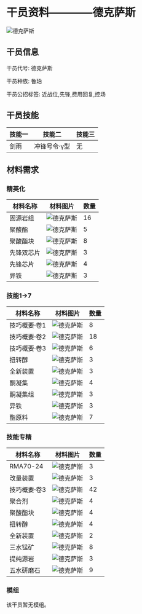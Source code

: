# 干员资料————德克萨斯

![德克萨斯](./oprImages/德克萨斯.png)

## 干员信息

干员代号: 德克萨斯

干员种族: 鲁珀

干员公招标签: 近战位,先锋,费用回复,控场

## 干员技能

| 技能一       | 技能二   | 技能三 |
| ------------ | -------- | ------ |
| 剑雨 | 冲锋号令·γ型 | 无 |

## 材料需求

### 精英化

| 材料名称      | 材料图片 | 数量  |
|---------|---------|-----|
| 固源岩组 | ![德克萨斯](./matIcons/固源岩组.png)  |   16  |
| 聚酸酯 | ![德克萨斯](./matIcons/聚酸酯.png)  |   5  |
| 聚酸酯块 | ![德克萨斯](./matIcons/聚酸酯块.png)  |   8  |
| 先锋双芯片 | ![德克萨斯](./matIcons/先锋双芯片.png)  |   3  |
| 先锋芯片 | ![德克萨斯](./matIcons/先锋芯片.png)  |   4  |
| 异铁 | ![德克萨斯](./matIcons/异铁.png)  |   3  |

### 技能1→7

| 材料名称      | 材料图片 | 数量  |
|---------|---------|-----|
| 技巧概要·卷1 | ![德克萨斯](./matIcons/技巧概要·卷1.png)  |   8  |
| 技巧概要·卷2 | ![德克萨斯](./matIcons/技巧概要·卷2.png)  |   18  |
| 技巧概要·卷3 | ![德克萨斯](./matIcons/技巧概要·卷3.png)  |   6  |
| 扭转醇 | ![德克萨斯](./matIcons/扭转醇.png)  |   3  |
| 全新装置 | ![德克萨斯](./matIcons/全新装置.png)  |   3  |
| 酮凝集 | ![德克萨斯](./matIcons/酮凝集.png)  |   4  |
| 酮凝集组 | ![德克萨斯](./matIcons/酮凝集组.png)  |   3  |
| 异铁 | ![德克萨斯](./matIcons/异铁.png)  |   3  |
| 酯原料 | ![德克萨斯](./matIcons/酯原料.png)  |   7  |

### 技能专精

| 材料名称      | 材料图片 | 数量  |
|---------|---------|-----|
| RMA70-24 | ![德克萨斯](./matIcons/RMA70-24.png)  |   3  |
| 改量装置 | ![德克萨斯](./matIcons/改量装置.png)  |   3  |
| 技巧概要·卷3 | ![德克萨斯](./matIcons/技巧概要·卷3.png)  |   42  |
| 聚合剂 | ![德克萨斯](./matIcons/聚合剂.png)  |   4  |
| 聚酸酯块 | ![德克萨斯](./matIcons/聚酸酯块.png)  |   4  |
| 扭转醇 | ![德克萨斯](./matIcons/扭转醇.png)  |   4  |
| 全新装置 | ![德克萨斯](./matIcons/全新装置.png)  |   2  |
| 三水锰矿 | ![德克萨斯](./matIcons/三水锰矿.png)  |   8  |
| 提纯源岩 | ![德克萨斯](./matIcons/提纯源岩.png)  |   3  |
| 五水研磨石 | ![德克萨斯](./matIcons/五水研磨石.png)  |   9  |

### 模组

该干员暂无模组。
